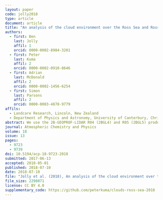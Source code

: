 ```yaml
---
layout: paper
code: jolly2018
type: article
document: article
title: "An analysis of the cloud environment over the Ross Sea and Ross Ice Shelf using CloudSat/CALIPSO satellite observations: The importance of synoptic forcing"
authors:
  - first: Ben
    last: Jolly
    affil: 1
    orcid: 0000-0002-8984-3201
  - first: Peter
    last: Kuma
    affil: 2
    orcid: 0000-0002-0910-8646
  - first: Adrian
    last: McDonald
    affil: 2
    orcid: 0000-0002-1456-6254
  - first: Simon
    last: Parsons
    affil: 2
    orcid: 0000-0003-4878-9779
affils:
  - Landcare Research, Lincoln, New Zealand
  - Department of Physics and Astronomy, University of Canterbury, Christchurch, New Zealand
abstract: We use the 2B-GEOPROF-LIDAR R04 (2BGL4) and R05 (2BGL5) products and the 2B-CLDCLASS-LIDAR R04 (2BCL4) product, all generated by combining CloudSat radar and CALIPSO lidar satellite measurements with auxiliary data, to examine the vertical distribution of cloud occurrence around the Ross Ice Shelf (RIS) and Ross Sea region. We find that the 2BGL4 product, used in previous studies in this region, displays a discontinuity at 8.2 km which is not observable in the other products. This artefact appears to correspond to a change in the horizontal and vertical resolution of the CALIPSO dataset used above this level. We then use the 2BCL4 product to examine the vertical distribution of cloud occurrence, phase, and type over the RIS and Ross Sea. In particular we examine how synoptic conditions in the region, derived using a previously developed synoptic classification, impact the cloud environment and the contrasting response in the two regions. We observe large differences between the cloud occurrence as a function of altitude for synoptic regimes relative to those for seasonal variations. A stronger variation in the occurrence of clear skies and multi-layer cloud and in all cloud type occurrences over both the Ross Sea and RIS is associated more with synoptic type than seasonal composites. In addition, anomalies from the mean joint histogram of cloud top height against thickness display significant differences over the Ross Sea and RIS sectors as a function of synoptic regime, but are near identical over these two regions when a seasonal analysis is completed. However, the frequency of particular phases of cloud, notably mixed phase and water, is much more strongly modulated by seasonal than synoptic regime compositing, which suggests that temperature is still the most important control on cloud phase in the region.
journal: Atmospheric Chemistry and Physics
volume: 18
issue: 13
pages:
  - 9723
  - 9739
doi: 10.5194/acp-18-9723-2018
submitted: 2017-06-13
accepted: 2018-05-01
published: 2018-07-10
date: 2018-07-10
file: "Jolly et al. (2018), An analysis of the cloud environment over the Ross Sea and Ross Ice Shelf using CloudSat-CALIPSO satellite observations - the importance of synoptic forcing.pdf"
file_size: 2298071
license: CC BY 4.0
supplementary_code: https://github.com/peterkuma/clouds-ross-sea-2018
---
```


